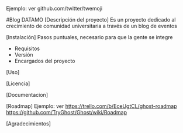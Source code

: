 Ejemplo: ver github.com/twitter/twemoji

#Blog DATAMO
[Descripción del proyecto]
Es un proyecto dedicado al crecimiento de comunidad universitaria a través de un blog de eventos

[Instalación]
Pasos puntuales, necesario para que la gente se integre
- Requisitos
- Versión
- Encargados del proyecto

[Uso]

[Licencia]

[Documentacion]


[Roadmap]
Ejemplo: ver https://trello.com/b/EceUgtCL/ghost-roadmap
https://github.com/TryGhost/Ghost/wiki/Roadmap


[Agradecimientos]
